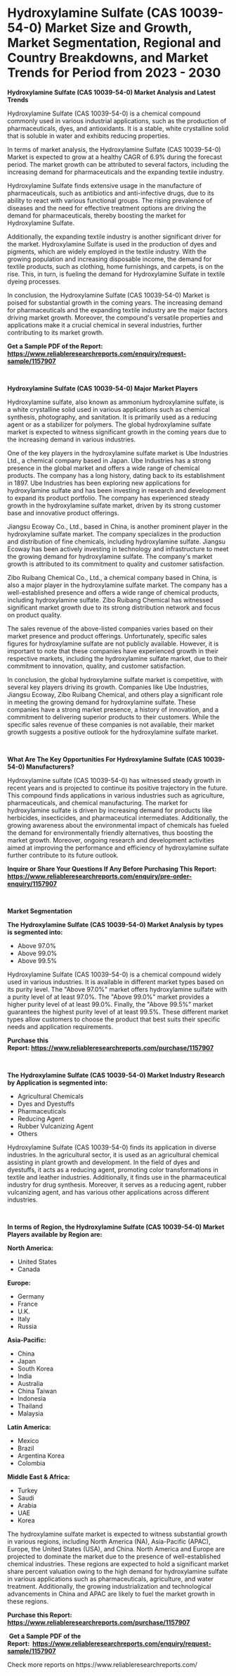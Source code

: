 <p><h1>Hydroxylamine Sulfate (CAS 10039-54-0) Market Size and Growth, Market Segmentation, Regional and Country Breakdowns, and Market Trends for Period from 2023 -  2030</h1></p><p><strong>Hydroxylamine Sulfate (CAS 10039-54-0) Market Analysis and Latest Trends</strong></p>
<p><p>Hydroxylamine Sulfate (CAS 10039-54-0) is a chemical compound commonly used in various industrial applications, such as the production of pharmaceuticals, dyes, and antioxidants. It is a stable, white crystalline solid that is soluble in water and exhibits reducing properties.</p><p>In terms of market analysis, the Hydroxylamine Sulfate (CAS 10039-54-0) Market is expected to grow at a healthy CAGR of 6.9% during the forecast period. The market growth can be attributed to several factors, including the increasing demand for pharmaceuticals and the expanding textile industry.</p><p>Hydroxylamine Sulfate finds extensive usage in the manufacture of pharmaceuticals, such as antibiotics and anti-infective drugs, due to its ability to react with various functional groups. The rising prevalence of diseases and the need for effective treatment options are driving the demand for pharmaceuticals, thereby boosting the market for Hydroxylamine Sulfate.</p><p>Additionally, the expanding textile industry is another significant driver for the market. Hydroxylamine Sulfate is used in the production of dyes and pigments, which are widely employed in the textile industry. With the growing population and increasing disposable income, the demand for textile products, such as clothing, home furnishings, and carpets, is on the rise. This, in turn, is fueling the demand for Hydroxylamine Sulfate in textile dyeing processes.</p><p>In conclusion, the Hydroxylamine Sulfate (CAS 10039-54-0) Market is poised for substantial growth in the coming years. The increasing demand for pharmaceuticals and the expanding textile industry are the major factors driving market growth. Moreover, the compound's versatile properties and applications make it a crucial chemical in several industries, further contributing to its market growth.</p></p>
<p><strong>Get a Sample PDF of the Report:&nbsp; <a href="https://www.reliableresearchreports.com/enquiry/request-sample/1157907">https://www.reliableresearchreports.com/enquiry/request-sample/1157907</a></strong></p>
<p>&nbsp;</p>
<p><strong>Hydroxylamine Sulfate (CAS 10039-54-0) Major Market Players</strong></p>
<p><p>Hydroxylamine sulfate, also known as ammonium hydroxylamine sulfate, is a white crystalline solid used in various applications such as chemical synthesis, photography, and sanitation. It is primarily used as a reducing agent or as a stabilizer for polymers. The global hydroxylamine sulfate market is expected to witness significant growth in the coming years due to the increasing demand in various industries.</p><p>One of the key players in the hydroxylamine sulfate market is Ube Industries Ltd., a chemical company based in Japan. Ube Industries has a strong presence in the global market and offers a wide range of chemical products. The company has a long history, dating back to its establishment in 1897. Ube Industries has been exploring new applications for hydroxylamine sulfate and has been investing in research and development to expand its product portfolio. The company has experienced steady growth in the hydroxylamine sulfate market, driven by its strong customer base and innovative product offerings.</p><p>Jiangsu Ecoway Co., Ltd., based in China, is another prominent player in the hydroxylamine sulfate market. The company specializes in the production and distribution of fine chemicals, including hydroxylamine sulfate. Jiangsu Ecoway has been actively investing in technology and infrastructure to meet the growing demand for hydroxylamine sulfate. The company's market growth is attributed to its commitment to quality and customer satisfaction.</p><p>Zibo Ruibang Chemical Co., Ltd., a chemical company based in China, is also a major player in the hydroxylamine sulfate market. The company has a well-established presence and offers a wide range of chemical products, including hydroxylamine sulfate. Zibo Ruibang Chemical has witnessed significant market growth due to its strong distribution network and focus on product quality.</p><p>The sales revenue of the above-listed companies varies based on their market presence and product offerings. Unfortunately, specific sales figures for hydroxylamine sulfate are not publicly available. However, it is important to note that these companies have experienced growth in their respective markets, including the hydroxylamine sulfate market, due to their commitment to innovation, quality, and customer satisfaction.</p><p>In conclusion, the global hydroxylamine sulfate market is competitive, with several key players driving its growth. Companies like Ube Industries, Jiangsu Ecoway, Zibo Ruibang Chemical, and others play a significant role in meeting the growing demand for hydroxylamine sulfate. These companies have a strong market presence, a history of innovation, and a commitment to delivering superior products to their customers. While the specific sales revenue of these companies is not available, their market growth suggests a positive outlook for the hydroxylamine sulfate market.</p></p>
<p>&nbsp;</p>
<p><strong>What Are The Key Opportunities For Hydroxylamine Sulfate (CAS 10039-54-0) Manufacturers?</strong></p>
<p><p>Hydroxylamine sulfate (CAS 10039-54-0) has witnessed steady growth in recent years and is projected to continue its positive trajectory in the future. This compound finds applications in various industries such as agriculture, pharmaceuticals, and chemical manufacturing. The market for hydroxylamine sulfate is driven by increasing demand for products like herbicides, insecticides, and pharmaceutical intermediates. Additionally, the growing awareness about the environmental impact of chemicals has fueled the demand for environmentally friendly alternatives, thus boosting the market growth. Moreover, ongoing research and development activities aimed at improving the performance and efficiency of hydroxylamine sulfate further contribute to its future outlook.</p></p>
<p><strong>Inquire or Share Your Questions If Any Before Purchasing This Report: <a href="https://www.reliableresearchreports.com/enquiry/pre-order-enquiry/1157907">https://www.reliableresearchreports.com/enquiry/pre-order-enquiry/1157907</a></strong></p>
<p>&nbsp;</p>
<p><strong>Market Segmentation</strong></p>
<p><strong>The Hydroxylamine Sulfate (CAS 10039-54-0) Market Analysis by types is segmented into:</strong></p>
<p><ul><li>Above 97.0%</li><li>Above 99.0%</li><li>Above 99.5%</li></ul></p>
<p><p>Hydroxylamine Sulfate (CAS 10039-54-0) is a chemical compound widely used in various industries. It is available in different market types based on its purity level. The "Above 97.0%" market offers hydroxylamine sulfate with a purity level of at least 97.0%. The "Above 99.0%" market provides a higher purity level of at least 99.0%. Finally, the "Above 99.5%" market guarantees the highest purity level of at least 99.5%. These different market types allow customers to choose the product that best suits their specific needs and application requirements.</p></p>
<p><strong>Purchase this Report:&nbsp;<a href="https://www.reliableresearchreports.com/purchase/1157907">https://www.reliableresearchreports.com/purchase/1157907</a></strong></p>
<p>&nbsp;</p>
<p><strong>The Hydroxylamine Sulfate (CAS 10039-54-0) Market Industry Research by Application is segmented into:</strong></p>
<p><ul><li>Agricultural Chemicals</li><li>Dyes and Dyestuffs</li><li>Pharmaceuticals</li><li>Reducing Agent</li><li>Rubber Vulcanizing Agent</li><li>Others</li></ul></p>
<p><p>Hydroxylamine Sulfate (CAS 10039-54-0) finds its application in diverse industries. In the agricultural sector, it is used as an agricultural chemical assisting in plant growth and development. In the field of dyes and dyestuffs, it acts as a reducing agent, promoting color transformations in textile and leather industries. Additionally, it finds use in the pharmaceutical industry for drug synthesis. Moreover, it serves as a reducing agent, rubber vulcanizing agent, and has various other applications across different industries.</p></p>
<p>&nbsp;</p>
<p><strong>In terms of Region, the Hydroxylamine Sulfate (CAS 10039-54-0) Market Players available by Region are:</strong></p>
<p>
    <p> <strong> North America: </strong>
        <ul>
            <li>United States</li>
            <li>Canada</li>
        </ul>
        </p> 
    <p> <strong> Europe: </strong>
        <ul>
            <li>Germany</li>
            <li>France</li>
            <li>U.K.</li>
            <li>Italy</li>
            <li>Russia</li>
        </ul>
        </p> 
    <p> <strong> Asia-Pacific: </strong>
        <ul>
            <li>China</li>
            <li>Japan</li>
            <li>South Korea</li>
            <li>India</li>
            <li>Australia</li>
            <li>China Taiwan</li>
            <li>Indonesia</li>
            <li>Thailand</li>
            <li>Malaysia</li>
        </ul>
        </p> 
    <p> <strong> Latin America: </strong>
        <ul>
            <li>Mexico</li>
            <li>Brazil</li>
            <li>Argentina Korea</li>
            <li>Colombia</li>
        </ul>
        </p> 
    <p> <strong> Middle East & Africa: </strong>
        <ul>
            <li>Turkey</li>
            <li>Saudi</li>
            <li>Arabia</li>
            <li>UAE</li>
            <li>Korea</li>
        </ul>
    </p>
    </p>
<p><p>The hydroxylamine sulfate market is expected to witness substantial growth in various regions, including North America (NA), Asia-Pacific (APAC), Europe, the United States (USA), and China. North America and Europe are projected to dominate the market due to the presence of well-established chemical industries. These regions are expected to hold a significant market share percent valuation owing to the high demand for hydroxylamine sulfate in various applications such as pharmaceuticals, agriculture, and water treatment. Additionally, the growing industrialization and technological advancements in China and APAC are likely to fuel the market growth in these regions.</p></p>
<p><strong>Purchase this Report: <a href="https://www.reliableresearchreports.com/purchase/1157907">https://www.reliableresearchreports.com/purchase/1157907</a></strong></p>
<p>&nbsp;<strong>Get a Sample PDF of the Report:&nbsp;&nbsp;<a href="https://www.reliableresearchreports.com/enquiry/request-sample/1157907">https://www.reliableresearchreports.com/enquiry/request-sample/1157907</a></strong></p>
<p><strong></strong></p>
<p>Check more reports on https://www.reliableresearchreports.com/</p>